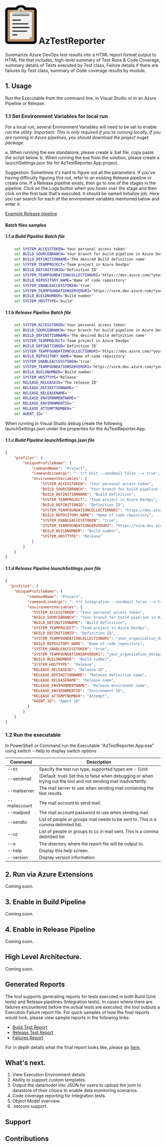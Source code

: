 # ![Logo](docs/Media/logo.png) AzTestReporter
Summarize Azure DevOps test results into a HTML report format output to HTML file that includes, high-level summary of Test Runs & Code Coverage, summary details of Tests executed by Test class, Failure details if there are failures by Test class, summary of Code coverage results by module. 

## 1. Usage
Run the Executable from the command line, in Visual Studio or in an Azure Pipeline or Release.

### 1.1 Set Environment Variables for local run
For a local run, several Environment Variables will need to be set to enable run the utility. *Important: This is only required if you're running locally, if you are running in Azure pipelines, you should download the project nuget package.* 

a. When running the exe standalone, please create a .bat file, copy paste the script below.
b. When running the exe from the solution, please create a launchSettings.json file for  AzTestReporter.App project. 

Suggestion: Sometimes it's hard to figure out all the parameters. If you've having difficulty figuring this out, refer to an existing Release pipeline or create one. 
If a Release pipeline exists, then go to one of the stages in the pipeline. Click on the Logs button when you hover over the stage and then click on the first task that's executed. It should be named Initialize job. Here you can search for each of the environment variables mentioned below and enter it. 

[Example Release pipeline](https://dev.azure.com/HermesProjects/MSTestRepeat/_releaseProgress?_a=release-environment-logs&releaseId=2&environmentId=2)

#### Batch files samples

##### 1.1.a Build Pipeline Batch file

```bat 
	set SYSTEM_ACCESSTOKEN='Your personal access token'
	set BUILD_SOURCEBRANCH='Your branch for build pipeline in Azure DevOps'
	set BUILD_DEFINITIONNAME='The desired Build definition name'
	set SYSTEM_TEAMPROJECT='Team project in Azure DevOps'
	set BUILD_DEFINITIONID='Definition ID'
	set SYSTEM_TEAMFOUNDATIONCOLLECTIONURI='https://dev.azure.com/*your_organization'
	set BUILD_REPOSITORY_NAME='Name of code repository'
	set SYSTEM_ENABLEACCESSTOKEN='true'
	set SYSTEM_TEAMFOUNDATIONSERVERURI='https://vsrm.dev.azure.com/*your_organization'
	set BUILD_BUILDNUMBER='Build number'
	set SYSTEM_HOSTTYPE='build'
```

##### 1.1.b Release Pipeline Batch file

```bat 
	set SYSTEM_ACCESSTOKEN='Your personal access token'
	set BUILD_SOURCEBRANCH='Your branch for build pipeline in Azure DevOps'
	set BUILD_DEFINITIONNAME='The desired Build definition name'
	set SYSTEM_TEAMPROJECT='Team project in Azure DevOps'
	set BUILD_DEFINITIONID='Definition ID'
	set SYSTEM_TEAMFOUNDATIONCOLLECTIONURI='https://dev.azure.com/*your_organization'
	set BUILD_REPOSITORY_NAME='Name of code repository'
	set SYSTEM_ENABLEACCESSTOKEN='true'
	set SYSTEM_TEAMFOUNDATIONSERVERURI='https://vsrm.dev.azure.com/*your_organization'
	set BUILD_BUILDNUMBER='Build number'
	set SYSTEM_HOSTTYPE='Release'
	set RELEASE_RELEASEID='The release ID'
	set RELEASE_DEFINITIONNAME=''
	set RELEASE_RELEASENAME=''
	set RELEASE_ENVIRONMENTNAME=''
	set RELEASE_ENVIRONMENTID=''
	set RELEASE_ATTEMPTNUMBER=''
	set AGENT_ID=''
```

When running in Visual Studio debug create the following launchSettings.json under the properties for the AzTestReporter.App.

##### 1.1.c Build Pipeline launchSettings.json file

```json
{
    "profiles": {
        "UniqueProfileName": {
            "commandName": "Project",
            "commandLineArgs": "--trt Unit --sendmail false --v true",
            "environmentVariables": {
                "SYSTEM_ACCESSTOKEN": "Your personal access token",
                "BUILD_SOURCEBRANCH": "Your branch for build pipeline in Azure DevOps",
                "BUILD_DEFINITIONNAME": "Build definition",
                "SYSTEM_TEAMPROJECT": "Team project in Azure DevOps",
                "BUILD_DEFINITIONID": "Definition ID",
                "SYSTEM_TEAMFOUNDATIONCOLLECTIONURI": "https://dev.azure.com/*your_organization",
                "BUILD_REPOSITORY_NAME": "Name of code repository",
                "SYSTEM_ENABLEACCESSTOKEN": "true",
                "SYSTEM_TEAMFOUNDATIONSERVERURI": "https://vsrm.dev.azure.com/*your_organization",
                "BUILD_BUILDNUMBER": "Build number",
                "SYSTEM_HOSTTYPE": "Release"
            }
        }
    }
}
```

##### 1.1.d Release Pipeline launchSettings.json file

```json
{
  "profiles": {
    "UniqueProfileName": {
          "commandName": "Project",
          "commandLineArgs": "--trt Integration --sendmail false --v true",
          "environmentVariables": {
            "SYSTEM_ACCESSTOKEN": "Your personal access token",
            "BUILD_SOURCEBRANCH": "Your branch for build pipeline in Azure DevOps",
            "BUILD_DEFINITIONNAME": "Build definition",
            "SYSTEM_TEAMPROJECT": "Team project in Azure DevOps",
            "BUILD_DEFINITIONID": "Definition ID",
            "SYSTEM_TEAMFOUNDATIONCOLLECTIONURI": "your_organization_devops_url",
            "BUILD_REPOSITORY_NAME": "Name of code repository",
            "SYSTEM_ENABLEACCESSTOKEN": "true",
            "SYSTEM_TEAMFOUNDATIONSERVERURI": "your_organization_devops_url starts with https://vsrm",
            "BUILD_BUILDNUMBER": "Build number",
            "SYSTEM_HOSTTYPE": "Release",
            "RELEASE_RELEASEID": "Release ID",
            "RELEASE_DEFINITIONNAME": "Release definition name",
            "RELEASE_RELEASENAME": "Release name",
            "RELEASE_ENVIRONMENTNAME": "Release environemt name",
            "RELEASE_ENVIRONMENTID": "Environment ID",
            "RELEASE_ATTEMPTNUMBER": "Attempt",
            "AGENT_ID": "Agent ID"
          }
        }
    }
}
```

### 1.2 Run the executable
In PowerShell or Command run the Executable "AzTestReporter.App.exe" using switch --help to display switch options

| Command 				| Description 																		|
| --------------------- | --------------------------------------------------------------------------------- |
| --trt	  		| Specify the test run type, supported types are - (Unit|Integration) 					|
|  --sendmail 	| (Default: true) Set this to false when debugging or when trying out the tool and not sending mail inadvertently. |
| --mailserver 	| The mail server to use when sending mail containing the test results.|
| --mailaccount | The mail account to send mail. |
| --mailpwd 	| 	The mail account password to use when sending mail. |
| --sendto 		|  List of people or groups mail needs to be sent to. This is a comma delimited list. |
| --cc 			| List of people or groups to cc in mail sent. This is a comma delimited list |
|  --o 			| The directory where the report file will be output to. |
|  --help 		| Display this help screen. |
|  --version 	| Display version information. |
  
  
## 2. Run via Azure Extensions
Coming soon.

## 3. Enable in Build Pipeline
Coming soon.

## 4. Enable in Release Pipeline
Coming soon.

## High Level Architecture.
Coming soon.

## Generated Reports
The tool supports generating reports for tests executed in both Build (Unit tests) and Release pipelines (Integration tests). In cases where there are failures encountered before the actual tests are executed, the tool outputs a Execution Failure report file. For quick samples of how the final reports would look, please view sample reports in the following links:

- [Build Test Report](https://loganwol.github.io/aztr/UnitTestResults-Example-TestExecutionReport.html)
- [Release Test Report](docs/)
- [Failures Report](https://loganwol.github.io/aztr/ExecutionFailuresReport-Attempt0-1.1.37.html) 

For in depth details what the final report looks like, please go [here](docs/ReportDetails.md).


## What's next.

1. View Execution Environment details.
2. Ability to support custom templates.
3. Output the datamodel into JSON for users to upload the json to datastore of their choice to enable data monitoring scenarios.
4. Code coverage reporting for Integration tests.
5. Object Model overview.
6. .netcore support.

## Support

## Contributions
